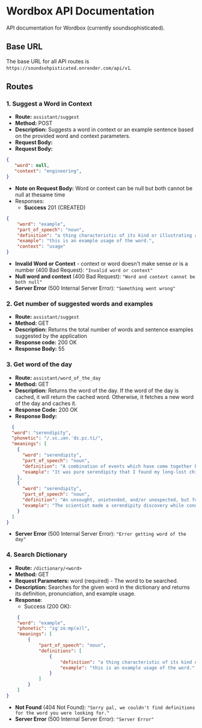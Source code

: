 # Wordbox API Documentation

API documentation for Wordbox (currently soundsophisticated). 

## Base URL
The base URL for all API routes is `https://soundsohpisticated.onrender.com/api/v1`.

## Routes

### 1. Suggest a Word in Context
- **Route:** `assistant/suggest`
- **Method:** POST
- **Description:** Suggests a word in context or an example sentence based on the provided word and context parameters.
- **Request Body:**
 - **Request Body:**
 ```json
 {
    "word": null,
    "context": "engineering",
}
```

- **Note on Request Body:** Word or context can be null but both cannot be null at thesame time
- Responses: 
    - **Success** 201 (CREATED)
```json
{
    "word": "example",
    "part_of_speech": "noun",
    "definition": "a thing characteristic of its kind or illustrating a general rule.",
    "example": "this is an example usage of the word.",
    "context": "usage"
}
```
- **Invalid Word or Context** - context or word doesn't make sense or is a number (400 Bad Request): `"Invalid word or context"`
- **Null word and context** (400 Bad Request): `"Word and context cannot be both null"`
- **Server Error** (500 Internal Server Error): `"Something went wrong"`

### 2. Get number of suggested words and examples 

- **Route:** `assistant/suggest`
- **Method:** GET
- **Description:** Returns the total number of words and sentence examples suggested by the application
- **Response code:** 200 OK
- **Response Body:** 55


### 3. Get word of the day

- **Route:** `assistant/word_of_the_day`
- **Method:** GET
- **Description:** Returns the word of the day. If the word of the day is cached, it will return the cached word. Otherwise, it fetches a new word of the day and caches it.
- **Response Code:** 200 OK
- **Response Body:**
```json
  {
  "word": "serendipity",
  "phonetic": "/ˌsɛ.ɹən.ˈdɪ.pɪ.ti/",
  "meanings": [
    {
      "word": "serendipity",
      "part_of_speech": "noun",
      "definition": "A combination of events which have come together by chance to make a surprisingly good or wonderful outcome.",
      "example": "It was pure serendipity that I found my long-lost childhood friend at the airport."
    },
    {
      "word": "serendipity",
      "part_of_speech": "noun",
      "definition": "An unsought, unintended, and/or unexpected, but fortunate, discovery and/or learning experience that happens by accident.",
      "example": "The scientist made a serendipity discovery while conducting unrelated experiments in the lab."
    }
  ]
}
```
- **Server Error** (500 Internal Server Error): `"Error getting word of the day"`

### 4. Search Dictionary
- **Route:** `/dictionary/<word>`
- **Method:** GET
- **Request Parameters:** word (required) - The word to be searched.
- **Description:** Searches for the given word in the dictionary and returns its definition, pronunciation, and example usage.
- **Response**: 
    - Success (200 OK):
```json
    {
    "word": "example",
    "phonetic": "ɪɡˈzɑːmp(ə)l",
    "meanings": [
        {
            "part_of_speech": "noun",
            "definitions": [
                {
                    "definition": "a thing characteristic of its kind or illustrating a general rule.",
                    "example": "this is an example usage of the word."
                }
            ]
        }
    ]
}
```
- **Not Found** (404 Not Found): `"Sorry pal, we couldn't find definitions for the word you were looking for."`
- **Server Error** (500 Internal Server Error): `"Server Error"`

